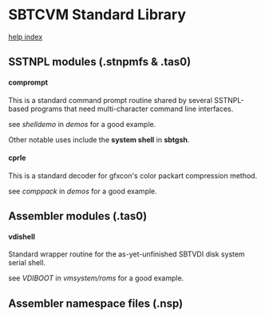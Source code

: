 # SBTCVM Standard Library
[help index](index.md)

## SSTNPL modules (.stnpmfs & .tas0)

#### comprompt
This is a standard command prompt routine shared by several SSTNPL-based 
programs that need multi-character command line interfaces.

see _shelldemo_ in _demos_ for a good example.

Other notable uses include the **system shell** in **sbtgsh**.

#### cprle
This is a standard decoder for gfxcon's color packart compression method.

see _comppack_ in _demos_ for a good example.

## Assembler modules (.tas0)

#### vdishell
Standard wrapper routine for the as-yet-unfinished SBTVDI disk system
serial shell.

see _VDIBOOT_ in _vmsystem/roms_ for a good example.

## Assembler namespace files (.nsp)